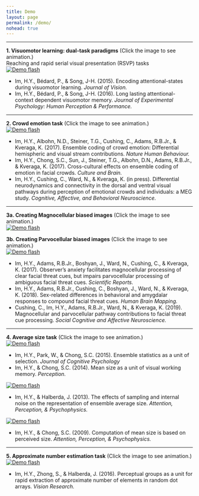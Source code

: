 ```yaml
---
title: Demo
layout: page
permalink: /demo/
nohead: true
---
```


------
**1. Visuomotor learning: dual-task paradigms** (Click the image to see animation.)<br/>
Reaching and rapid serial visual presentation (RSVP) tasks<br/>
[![Demo flash](../images/Flash_logo.jpg)](../Flash.gif)<br />
* Im, H.Y., Bédard, P., & Song, J-H. (2015). Encoding attentional-states during visuomotor learning. _Journal of Vision._ <br/>
* Im, H.Y., Bédard, P., & Song, J-H. (2016). Long lasting attentional-context dependent visuomotor memory. _Journal of Experimental Psychology: Human Perception & Performance._ <br/>

------
**2. Crowd emotion task** (Click the image to see animation.)<br/> 
[![Demo flash](../images/Flash_logo2.jpg)](../Flash2.gif)<br />
  * Im, H.Y., Albohn, N.D., Steiner, T.G., Cushing, C., Adams, R.B.Jr., & Kveraga, K. (2017). Ensemble coding of crowd emotion: Differential hemispheric and visual stream contributions. _Nature Human Behaviour._ <br/>
  * Im, H.Y., Chong, S.C., Sun, J., Steiner, T.G., Albohn, D.N., Adams, R.B.Jr., & Kveraga, K. (2017). Cross-cultural effects on ensemble coding of emotion in facial crowds. _Culture and Brain._ <br/>
  * Im, H.Y., Cushing, C., Ward, N., & Kveraga, K. (in press). Differential neurodynamics and connectivity in the dorsal and ventral visual pathways during perception of emotional crowds and individuals: a MEG study. _Cognitive, Affective, and Behavioral Neuroscience._ <br/>
  
------
**3a. Creating Magnocellular biased images** (Click the image to see animation.)<br/>
[![Demo flash](../images/Mtest1.gif)](../Flash3.gif)<br />
     
**3b. Creating Parvocellular biased images** (Click the image to see animation.)<br/>
[![Demo flash](../images/Ptest2.gif)](../Flash4.gif)<br />
* Im, H.Y., Adams, R.B.Jr., Boshyan, J., Ward, N., Cushing, C., & Kveraga, K. (2017). Observer’s anxiety facilitates magnocellular processing of clear facial threat cues, but impairs parvocellular processing of ambiguous facial threat cues. _Scientific Reports._ <br/>
* Im, H.Y., Adams, R.B.Jr., Cushing, C., Boshyan, J., Ward, N., & Kveraga, K. (2018). Sex-related differences in behavioral and amygdalar responses to compound facial threat cues. _Human Brain Mapping._ <br/>
* Cushing, C., Im, H.Y., Adams, R.B.Jr., Ward, N., & Kveraga, K. (2019). Magnocellular and parvocellular pathway contributions to facial threat cue processing. _Social Cognitive and Affective Neuroscience._ <br/>

------
**4. Average size task** (Click the image to see animation.)<br/> 
[![Demo flash](../images/meansize.jpg)](../meansize.gif)<br />
* Im, H.Y., Park, W., & Chong, S.C. (2015). Ensemble statistics as a unit of selection. _Journal of Cognitive Psychology_ <br/>
* Im, H.Y., & Chong, S.C. (2014). Mean size as a unit of visual working memory. _Perception._

[![Demo flash](../images/Flash_logo6.jpg)](../Flash6.gif)<br /> 
* Im, H.Y., & Halberda, J. (2013). The effects of sampling and internal noise on the representation of ensemble average size. _Attention, Perception, & Psychophysics._

[![Demo flash](../images/ebbing.jpg)](../ebbing.gif)<br /> 
* Im, H.Y., & Chong, S.C. (2009). Computation of mean size is based on perceived size. _Attention, Perception, & Psychophysics._

------
**5. Approximate number estimation task** (Click the image to see animation.)<br/> 
[![Demo flash](../images/dot_num.jpg)](../dot_num.gif)<br />
* Im, H.Y., Zhong, S., & Halberda, J. (2016). Perceptual groups as a unit for rapid extraction of approximate number of elements in random dot arrays. _Vision Research._

   
